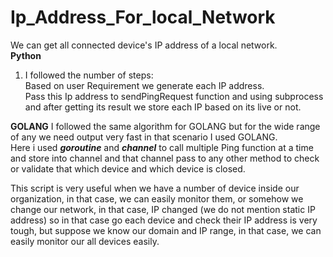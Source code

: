 # Ip_Address_For_local_Network
We can get all connected device's IP address of a local network.<br>
<b>Python</b><br>
1. I followed the number of steps:<br>
Based on user Requirement we generate each IP address.<br>
Pass this Ip address to sendPingRequest function and using subprocess and after getting its result we store each IP based on its live or not.<br>

<b>GOLANG</b>
I followed the same algorithm  for GOLANG but for the wide range of any we need output very fast in that scenario I used GOLANG.<br>
Here i used <b><i>goroutine</i></b> and <b><i>channel</i></b> to call multiple Ping function at a time and store into channel and that channel pass to any other method to check or validate that which device and which device is closed.
<br>
<p>This script is very useful when we have a number of device inside our organization, in that case, we can easily monitor them, or somehow we change our network, in that case, IP changed (we do not mention static IP address) so in that case go each device and check their IP address is very tough, but suppose we know our domain and IP range, in that case, we can easily monitor our all devices easily.
